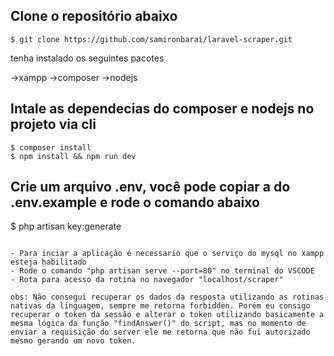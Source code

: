 

## Clone o repositório abaixo
```
$ git clone https://github.com/samironbarai/laravel-scraper.git
```

tenha instalado os seguintes pacotes

->xampp
->composer
->nodejs


## Intale as dependecias do composer e nodejs no projeto via cli
```
$ composer install
$ npm install && npm run dev
```

## Crie um arquivo .env, você pode copiar a do .env.example e rode o comando abaixo
$ php artisan key:generate
```

- Para inciar a aplicação é necessarío que o serviço do mysql no xampp esteja habilitado
- Rode o comando "php artisan serve --port=80" no terminal do VSCODE 
- Rota para acesso da rotina no navegador "localhost/scraper"

obs: Não consegui recuperar os dados da resposta utilizando as rotinas nativas da linguagem, sempre me retorna forbidden. Porém eu consigo recuperar o token da sessão e alterar o token utilizando basicamente a mesma lógica da função "findAnswer()" do script, mas no momento de enviar a requisição do server ele me retorna que não fui autorizado mesmo gerando um novo token.


